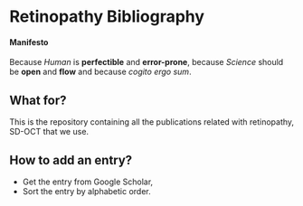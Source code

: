 Retinopathy Bibliography
==============================

#### Manifesto

Because *Human* is **perfectible** and **error-prone**, because *Science* should be **open** and **flow** and because *cogito ergo sum*.


What for?
---------

This is the repository containing all the publications related with retinopathy, SD-OCT that we use.

How to add an entry?
--------------------

- Get the entry from Google Scholar,
- Sort the entry by alphabetic order.
